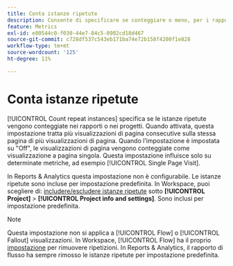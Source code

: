 ```yaml
---
title: Conta istanze ripetute
description: Consente di specificare se conteggiare o meno, per i rapporti, le istanze ripetute.
feature: Metrics
exl-id: e80544c0-f030-44e7-84c5-0902cd18d467
source-git-commit: c728df537c543eb171ba74e72b158f4200f1e828
workflow-type: tm+mt
source-wordcount: '125'
ht-degree: 11%

---
```


# Conta istanze ripetute

[!UICONTROL Count repeat instances] specifica se le istanze ripetute vengono conteggiate nei rapporti o nei progetti. Quando attivata, questa impostazione tratta più visualizzazioni di pagina consecutive sulla stessa pagina di più visualizzazioni di pagina. Quando l’impostazione è impostata su &quot;Off&quot;, le visualizzazioni di pagina vengono conteggiate come visualizzazione a pagina singola. Questa impostazione influisce solo su determinate metriche, ad esempio [!UICONTROL Single Page Visit].

In Reports &amp; Analytics questa impostazione non è configurabile. Le istanze ripetute sono incluse per impostazione predefinita.
In Workspace, puoi scegliere di: [includere/escludere istanze ripetute](/help/analyze/analysis-workspace/build-workspace-project/freeform-overview.md) sotto **[!UICONTROL Project]** > **[!UICONTROL Project info and settings]**. Sono inclusi per impostazione predefinita.

>[!NOTE]
>Questa impostazione non si applica a [!UICONTROL Flow] o [!UICONTROL Fallout] visualizzazioni. In Workspace, [!UICONTROL Flow] ha il proprio [impostazione](/help/analyze/analysis-workspace/visualizations/c-flow/create-flow.md) per rimuovere ripetizioni. In Reports &amp; Analytics, il rapporto di flusso ha sempre rimosso le istanze ripetute per impostazione predefinita.
